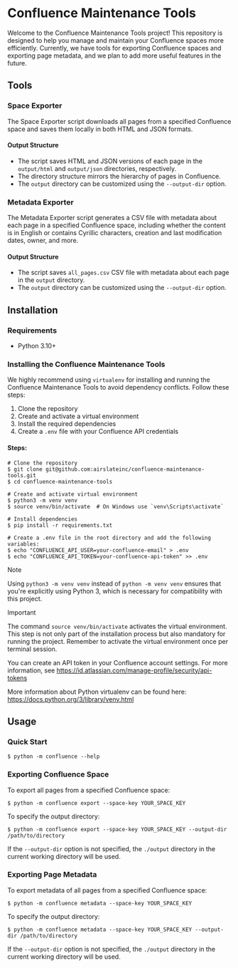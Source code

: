 # Confluence Maintenance Tools

Welcome to the Confluence Maintenance Tools project! This repository is designed
to help you manage and maintain your Confluence spaces more efficiently. Currently,
we have tools for exporting Confluence spaces and exporting page metadata, and
we plan to add more useful features in the future.

## Tools

### Space Exporter

The Space Exporter script downloads all pages from a specified Confluence space
and saves them locally in both HTML and JSON formats.

#### Output Structure

- The script saves HTML and JSON versions of each page in the `output/html`
  and `output/json` directories, respectively.
- The directory structure mirrors the hierarchy of pages in Confluence.
- The `output` directory can be customized using the `--output-dir` option.

### Metadata Exporter

The Metadata Exporter script generates a CSV file with metadata about each page
in a specified Confluence space, including whether the content is in English or
contains Cyrillic characters, creation and last modification dates, owner, and more.

#### Output Structure

- The script saves `all_pages.csv` CSV file with metadata about each page in the
  `output` directory.
- The `output` directory can be customized using the `--output-dir` option.

## Installation

###  Requirements

- Python 3.10+

### Installing the Confluence Maintenance Tools

We highly recommend using `virtualenv` for installing and running the Confluence
Maintenance Tools to avoid dependency conflicts. Follow these steps:

1. Clone the repository
2. Create and activate a virtual environment
3. Install the required dependencies
4. Create a `.env` file with your Confluence API credentials

#### Steps:

```shell
# Clone the repository
$ git clone git@github.com:airslateinc/confluence-maintenance-tools.git
$ cd confluence-maintenance-tools

# Create and activate virtual environment
$ python3 -m venv venv
$ source venv/bin/activate  # On Windows use `venv\Scripts\activate`

# Install dependencies
$ pip install -r requirements.txt

# Create a .env file in the root directory and add the following variables:
$ echo "CONFLUENCE_API_USER=your-confluence-email" > .env
$ echo "CONFLUENCE_API_TOKEN=your-confluence-api-token" >> .env
```

> [!NOTE]
> Using `python3 -m venv venv` instead of `python -m venv venv` ensures
> that you're explicitly using Python 3, which is necessary for compatibility
> with this project.


> [!IMPORTANT]
> The command `source venv/bin/activate` activates the virtual
> environment. This step is not only part of the installation
> process but also mandatory for running the project. Remember
> to activate the virtual environment once per terminal session.

You can create an API token in your Confluence account settings. For more
information,  see https://id.atlassian.com/manage-profile/security/api-tokens

More information about Python virtualenv can be found here:
https://docs.python.org/3/library/venv.html

## Usage

### Quick Start

```shell
$ python -m confluence --help
```

### Exporting Confluence Space

To export all pages from a specified Confluence space:

```shell
$ python -m confluence export --space-key YOUR_SPACE_KEY
```

To specify the output directory:

```shell
$ python -m confluence export --space-key YOUR_SPACE_KEY --output-dir /path/to/directory
```

If the `--output-dir` option is not specified, the `./output` directory in the
current working directory will be used.

### Exporting Page Metadata

To export metadata of all pages from a specified Confluence space:

```shell
$ python -m confluence metadata --space-key YOUR_SPACE_KEY
```

To specify the output directory:

```shell
$ python -m confluence metadata --space-key YOUR_SPACE_KEY --output-dir /path/to/directory
```

If the `--output-dir` option is not specified, the `./output` directory in the
current working directory will be used.
